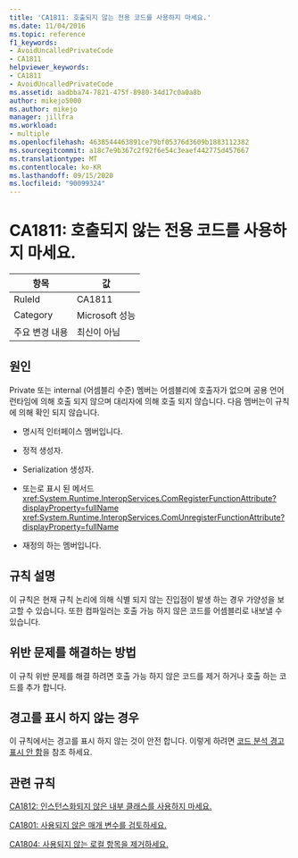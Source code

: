 ```yaml
---
title: 'CA1811: 호출되지 않는 전용 코드를 사용하지 마세요.'
ms.date: 11/04/2016
ms.topic: reference
f1_keywords:
- AvoidUncalledPrivateCode
- CA1811
helpviewer_keywords:
- CA1811
- AvoidUncalledPrivateCode
ms.assetid: aadbba74-7821-475f-8980-34d17c0a0a8b
author: mikejo5000
ms.author: mikejo
manager: jillfra
ms.workload:
- multiple
ms.openlocfilehash: 4638544463891ce79bf05376d3609b1883112382
ms.sourcegitcommit: a18c7e9b367c2f92f6e54c3eaef442775d457667
ms.translationtype: MT
ms.contentlocale: ko-KR
ms.lasthandoff: 09/15/2020
ms.locfileid: "90099324"
---
```

# <a name="ca1811-avoid-uncalled-private-code"></a>CA1811: 호출되지 않는 전용 코드를 사용하지 마세요.

|항목|값|
|-|-|
|RuleId|CA1811|
|Category|Microsoft 성능|
|주요 변경 내용|최신이 아님|

## <a name="cause"></a>원인
Private 또는 internal (어셈블리 수준) 멤버는 어셈블리에 호출자가 없으며 공용 언어 런타임에 의해 호출 되지 않으며 대리자에 의해 호출 되지 않습니다. 다음 멤버는이 규칙에 의해 확인 되지 않습니다.

- 명시적 인터페이스 멤버입니다.

- 정적 생성자.

- Serialization 생성자.

- 또는로 표시 된 메서드 <xref:System.Runtime.InteropServices.ComRegisterFunctionAttribute?displayProperty=fullName> <xref:System.Runtime.InteropServices.ComUnregisterFunctionAttribute?displayProperty=fullName>

- 재정의 하는 멤버입니다.

## <a name="rule-description"></a>규칙 설명
이 규칙은 현재 규칙 논리에 의해 식별 되지 않는 진입점이 발생 하는 경우 가양성을 보고할 수 있습니다. 또한 컴파일러는 호출 가능 하지 않은 코드를 어셈블리로 내보낼 수 있습니다.

## <a name="how-to-fix-violations"></a>위반 문제를 해결하는 방법
이 규칙 위반 문제를 해결 하려면 호출 가능 하지 않은 코드를 제거 하거나 호출 하는 코드를 추가 합니다.

## <a name="when-to-suppress-warnings"></a>경고를 표시 하지 않는 경우
이 규칙에서는 경고를 표시 하지 않는 것이 안전 합니다. 이렇게 하려면 [코드 분석 경고 표시 안 함](../code-quality/in-source-suppression-overview.md)을 참조 하세요.

## <a name="related-rules"></a>관련 규칙
[CA1812: 인스턴스화되지 않은 내부 클래스를 사용하지 마세요.](../code-quality/ca1812.md)

[CA1801: 사용되지 않은 매개 변수를 검토하세요.](../code-quality/ca1801.md)

[CA1804: 사용되지 않는 로컬 항목을 제거하세요.](../code-quality/ca1804.md)
